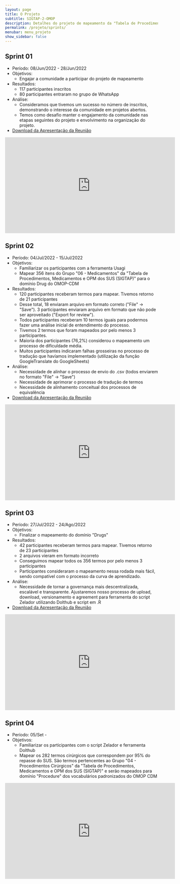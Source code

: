 ```yaml
---
layout: page
title: O Projeto
subtitle: SIGTAP-2-OMOP
description: Detalhes do projeto de mapeamento da "Tabela de Procedimentos, Medicamentos e OPM dos SUS (SIGTAP)" para OMOP CDM
permalink: /projeto/sprints/
menubar: menu_projeto
show_sidebar: false
---
```


## Sprint 01
- Período: 08/Jun/2022 - 28/Jun/2022
- Objetivos:
    - Engajar a comunidade a participar do projeto de mapeamento
- Resultados:
    - 117 participantes inscritos
    - 80 participantes entraram no grupo de WhatsApp
- Análise:
    - Consideramos que tivemos um sucesso no número de inscritos, demonstrando o interesse da comunidade em projetos abertos.
    - Temos como desafio manter o engajamento da comunidade nas etapas seguintes do projeto e envolvimento na organização do projeto.
- [Download da Apresentação da Reunião][1]

[1]:https://ohdsi-brasil.github.io/SIGTAP2OMOP/projeto/sprint01.pdf

<iframe width="560" height="315" src="https://www.youtube.com/embed/tbQ6TDkoFqA" title="YouTube video player" frameborder="0" allow="accelerometer; autoplay; clipboard-write; encrypted-media; gyroscope; picture-in-picture" allowfullscreen></iframe>

## Sprint 02
- Período: 04/Jul/2022 - 15/Jul/2022
- Objetivos:
    - Familiarizar os participantes com a ferramenta Usagi
    - Mapear 356 itens do Grupo "06 - Medicamentos" da "Tabela de Procedimentos, Medicamentos e OPM dos SUS (SIGTAP)" para o domínio Drug do OMOP-CDM
- Resultados:
    - 120 participantes receberam termos para mapear. Tivemos retorno de 21 participantes
    - Desse total, 18 enviaram arquivo em formato correto ("File" → "Save"). 3 participantes enviaram arquivo em formato que não pode ser aproveitado ("Export for review").
    - Todos participantes receberam 10 termos iguais para podermos fazer uma análise inicial de entendimento do processo.
    - Tivemos 2 termos que foram mapeados por pelo menos 3 participantes.
    - Maioria dos participantes (76,2%) considerou o mapeamento um processo de dificuldade média.
    - Muitos participantes indicaram falhas grosseiras no processo de tradução que havíamos implementado (utilização da função GoogleTranslate do GoogleSheets)
- Análise:
    - Necessidade de alinhar o processo de envio do .csv (todos enviarem no formato "File" → "Save")
    - Necessidade de aprimorar o processo de tradução de termos
    - Necessidade de alinhamento conceitual dos processos de equivalência
- [Download da Apresentação da Reunião][2]

[2]:https://ohdsi-brasil.github.io/SIGTAP2OMOP/projeto/sprint02.pdf

<iframe width="560" height="315" src="https://www.youtube.com/embed/fzcWT4LWGoA" title="YouTube video player" frameborder="0" allow="accelerometer; autoplay; clipboard-write; encrypted-media; gyroscope; picture-in-picture" allowfullscreen></iframe>

## Sprint 03
- Período: 27/Jul/2022 - 24/Ago/2022
- Objetivos:
    - Finalizar o mapeamento do domínio "Drugs"
- Resultados:
    - 42 participantes receberam termos para mapear. Tivemos retorno de 23 participantes
    - 2 arquivos vieram em formato incorreto
    - Conseguimos mapear todos os 356 termos por pelo menos 3 participantes
    - Participantes consideraram o mapeamento nessa rodada mais fácil, sendo compatível com o processo da curva de aprendizado.
- Análise:
    - Necessidade de tornar a governança mais descentralizada, escalável e transparente. Ajustaremos nosso processo de upload, download, versionamento e agreement para ferramenta do script Zelador utilizando Dolthub e script em .R
- [Download da Apresentação da Reunião][3]

[3]:https://ohdsi-brasil.github.io/SIGTAP2OMOP/projeto/sprint03.pdf

<iframe width="560" height="315" src="https://www.youtube.com/embed/dNaodyaZ18M" title="YouTube video player" frameborder="0" allow="accelerometer; autoplay; clipboard-write; encrypted-media; gyroscope; picture-in-picture" allowfullscreen></iframe>

## Sprint 04
- Período: 05/Set - 
- Objetivos:
    - Familiarizar os participantes com o script Zelador e ferramenta Dolthub
    - Mapear os 282 termos cirúrgicos que correspondem por 95% do repasse do SUS. São termos pertencentes ao Grupo "04 - Procedimentos Cirúrgicos" da "Tabela de Procedimentos, Medicamentos e OPM dos SUS (SIGTAP)" e serão mapeados para domínio "Procedure" dos vocabulários padronizados do OMOP CDM

<iframe width="560" height="315" src="https://www.youtube.com/embed/T53MfwpP5Mg" title="YouTube video player" frameborder="0" allow="accelerometer; autoplay; clipboard-write; encrypted-media; gyroscope; picture-in-picture" allowfullscreen></iframe>
